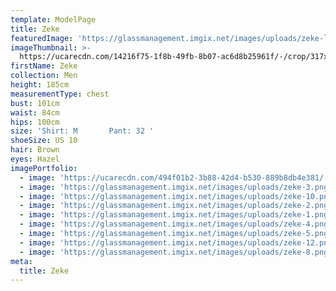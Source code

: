```yaml
---
template: ModelPage
title: Zeke
featuredImage: 'https://glassmanagement.imgix.net/images/uploads/zeke-landscape.png'
imageThumbnail: >-
  https://ucarecdn.com/14216f75-1f8b-49fb-8b07-ac6d8b25961f/-/crop/317x405/0,81/-/preview/
firstName: Zeke
collection: Men
height: 185cm
measurementType: chest
bust: 101cm
waist: 84cm
hips: 100cm
size: 'Shirt: M       Pant: 32 '
shoeSize: US 10
hair: Brown
eyes: Hazel
imagePortfolio:
  - image: 'https://ucarecdn.com/494f01b2-3b88-42d4-b530-889b8db4e381/'
  - image: 'https://glassmanagement.imgix.net/images/uploads/zeke-3.png'
  - image: 'https://glassmanagement.imgix.net/images/uploads/zeke-10.png'
  - image: 'https://glassmanagement.imgix.net/images/uploads/zeke-2.png'
  - image: 'https://glassmanagement.imgix.net/images/uploads/zeke-1.png'
  - image: 'https://glassmanagement.imgix.net/images/uploads/zeke-4.png'
  - image: 'https://glassmanagement.imgix.net/images/uploads/zeke-5.png'
  - image: 'https://glassmanagement.imgix.net/images/uploads/zeke-12.png'
  - image: 'https://glassmanagement.imgix.net/images/uploads/zeke-8.png'
meta:
  title: Zeke
---
```


